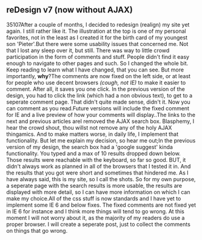 <article><h2>reDesign v7 (now without AJAX)</h2><time><span class="day">3</span><span class="month">5</span><span class="year">107</span></time>After a couple of months, I decided to redesign (realign) my site yet again. I still rather like it. The illustration at the top is one of my personal favorites, not  in the least as I created it for the birth card of my youngest son 'Pieter'.But there were some usability issues that concerned me. Not that I lost any sleep over it, but still. There was way to little crowd participation in the form of comments and stuff. People didn't find it easy enough to navigate to other pages and such. So I changed the whole bit. Keep reading to learn what I have changed, that you can see. But more importantly, <strong>why</strong>?<!--more-->The comments are now fixed on the left side, or at least for people who use decent browsers <em>(cough, not IE)</em> to make it easier to comment. After all, it saves you one click. In the previous version of the design, you had to click the link (which had a non obvious text), to get to a seperate comment page. That didn't quite made sense, didn't it. Now you can comment as you read.Future versions will include the fixed comment for IE and a live preview of how your comments will display..The links to the next and previous articles areI removed the AJAX search box. Blasphemy, I hear the crowd shout, thou willst not remove any of the holy AJAX thingamics. And to make matters worse, in daily life, I implement that functionality. But let me explain my decision, so hear me out;In the previous version of my design, the search box had a 'google suggest' kinda functionality. You typed and a max of 10 results dropped down below. Those results were reachable with the keyboard, so far so good. BUT, it didn't always work as planned in all of the browsers that I tested it in. And the results that you got were short and sometimes that hindered me. As I have always said, this is my site, so I  call the shots. So for my own purpose, a seperate page with the search results is more usable, the results are displayed with more detail, so I can have more information on which I can make my choice.All of the css stuff is now standards and I have yet to implement some IE 6 and below fixes. The fixed comments are not fixed yet in IE 6 for instance and I think more things will tend to go wrong. At this moment I will not worry about it, as the majority of my readers do use a proper browser. I will create a seperate post, just to collect the comments on things that go wrong.</article>